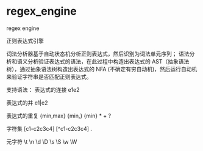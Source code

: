 # regex_engine

regex engine

正则表达式引擎
 
词法分析器基于自动状态机分析正则表达式，然后识别为词法单元序列；
语法分析和语义分析验证表达式的语法，在此过程中构造出表达式的 AST（抽象语法树），通过抽象语法树构造出表达式的 NFA (不确定有穷自动机)，然后运行自动机来验证字符串是否匹配正则表达式。

支持语法：
表达式的连接    e1e2

表达式的并      e1|e2

表达式的重复    {min,max}
              {min,}
              {min}
              *
              + 
              ?

字符集         [c1-c2c3c4]
              [^c1-c2c3c4]
              .
        
元字符         \t
              \n
              \d
              \D
              \s
              \S
              \w
              \W
